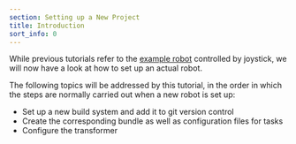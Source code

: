 ```yaml
---
section: Setting up a New Project
title: Introduction
sort_info: 0
---
```


While previous tutorials refer to the [example
robot](../tutorials/500_simulate_a_robot.html) controlled by joystick, we will
now have a look at how to set up an actual robot.

The following topics will be addressed by this tutorial, in the order in which
the steps are normally carried out when a new robot is set up:

* Set up a new build system and add it to git version control
* Create the corresponding bundle as well as configuration files for tasks
* Configure the transformer
